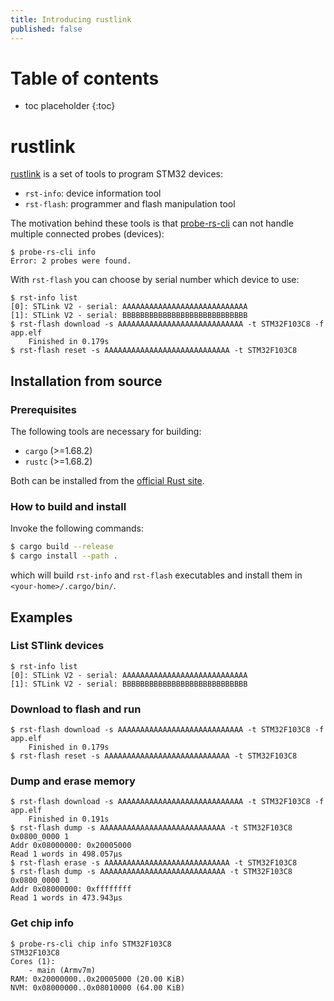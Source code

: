 ```yaml
---
title: Introducing rustlink
published: false
---
```


# Table of contents

* toc placeholder
{:toc}

# rustlink

[rustlink](https://github.com/gemesa/rustlink) is a set of tools to program STM32 devices:
- `rst-info`: device information tool
- `rst-flash`: programmer and flash manipulation tool

The motivation behind these tools is that [probe-rs-cli](https://crates.io/crates/probe-rs-cli) can not handle multiple connected probes (devices):

```
$ probe-rs-cli info
Error: 2 probes were found.
```

With `rst-flash` you can choose by serial number which device to use:

```
$ rst-info list
[0]: STLink V2 - serial: AAAAAAAAAAAAAAAAAAAAAAAAAAAA
[1]: STLink V2 - serial: BBBBBBBBBBBBBBBBBBBBBBBBBBBB
$ rst-flash download -s AAAAAAAAAAAAAAAAAAAAAAAAAAAA -t STM32F103C8 -f app.elf
    Finished in 0.179s
$ rst-flash reset -s AAAAAAAAAAAAAAAAAAAAAAAAAAAA -t STM32F103C8
```

## Installation from source

### Prerequisites

The following tools are necessary for building:

- `cargo` (>=1.68.2)
- `rustc` (>=1.68.2)

Both can be installed from the [official Rust site](https://www.rust-lang.org/tools/install).

### How to build and install

Invoke the following commands:

```bash
$ cargo build --release
$ cargo install --path .
```

which will build `rst-info` and `rst-flash` executables and install them in `<your-home>/.cargo/bin/`.

## Examples

### List STlink devices

```
$ rst-info list
[0]: STLink V2 - serial: AAAAAAAAAAAAAAAAAAAAAAAAAAAA
[1]: STLink V2 - serial: BBBBBBBBBBBBBBBBBBBBBBBBBBBB
```

### Download to flash and run

```
$ rst-flash download -s AAAAAAAAAAAAAAAAAAAAAAAAAAAA -t STM32F103C8 -f app.elf
    Finished in 0.179s
$ rst-flash reset -s AAAAAAAAAAAAAAAAAAAAAAAAAAAA -t STM32F103C8
```

### Dump and erase memory

```
$ rst-flash download -s AAAAAAAAAAAAAAAAAAAAAAAAAAAA -t STM32F103C8 -f app.elf 
    Finished in 0.191s
$ rst-flash dump -s AAAAAAAAAAAAAAAAAAAAAAAAAAAA -t STM32F103C8 0x0800_0000 1                   
Addr 0x08000000: 0x20005000
Read 1 words in 498.057µs
$ rst-flash erase -s AAAAAAAAAAAAAAAAAAAAAAAAAAAA -t STM32F103C8
$ rst-flash dump -s AAAAAAAAAAAAAAAAAAAAAAAAAAAA -t STM32F103C8 0x0800_0000 1
Addr 0x08000000: 0xffffffff
Read 1 words in 473.943µs
```

### Get chip info

```
$ probe-rs-cli chip info STM32F103C8
STM32F103C8
Cores (1):
    - main (Armv7m)
RAM: 0x20000000..0x20005000 (20.00 KiB)
NVM: 0x08000000..0x08010000 (64.00 KiB)
```
